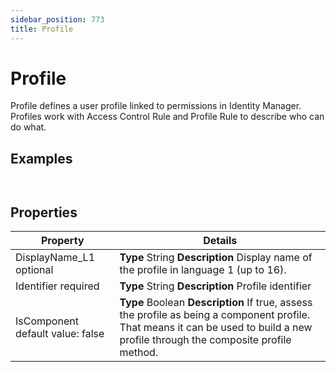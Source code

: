```yaml
---
sidebar_position: 773
title: Profile
---
```


# Profile

Profile defines a user profile linked to permissions in Identity Manager. Profiles work with Access Control Rule and Profile Rule to describe who can do what.

## Examples

```


```
## Properties

| Property | Details |
| --- | --- |
| DisplayName\_L1 optional | **Type**  String  **Description** Display name of the profile in language 1 (up to 16). |
| Identifier required | **Type**  String  **Description** Profile identifier |
| IsComponent default value: false | **Type**  Boolean  **Description** If true, assess the profile as being a component profile. That means it can be used to build a new profile through the composite profile method. |
